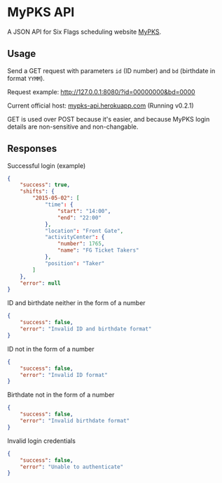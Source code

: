 # MyPKS API

A JSON API for Six Flags scheduling website [MyPKS](http://mypks.com/).

## Usage

Send a GET request with parameters `id` (ID number) and `bd` (birthdate in format `YYMM`).

Request example: http://127.0.0.1:8080/?id=00000000&bd=0000

Current official host: [mypks-api.herokuapp.com](https://mypks-api.herokuapp.com/) (Running v0.2.1)

GET is used over POST because it's easier, and because MyPKS login details are non-sensitive and non-changable.

## Responses

Successful login (example)

```json
{
	"success": true,
	"shifts": {
		"2015-05-02": [
			"time": {
				"start": "14:00",
				"end": "22:00"
			},
			"location": "Front Gate",
			"activityCenter": {
				"number": 1765,
				"name": "FG Ticket Takers"
			},
			"position": "Taker"
		]
    },
    "error": null
}
```

ID and birthdate neither in the form of a number

```json
{
	"success": false,
	"error": "Invalid ID and birthdate format"
}
```

ID not in the form of a number

```json
{
	"success": false,
	"error": "Invalid ID format"
}
```

Birthdate not in the form of a number

```json
{
	"success": false,
	"error": "Invalid birthdate format"
}
```

Invalid login credentials

```json
{
	"success": false,
	"error": "Unable to authenticate"
}
```
